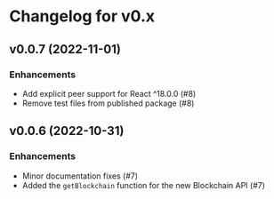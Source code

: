 # Changelog for v0.x

## v0.0.7 (2022-11-01)

### Enhancements

  * Add explicit peer support for React ^18.0.0 (#8)
  * Remove test files from published package (#8)

## v0.0.6 (2022-10-31)

### Enhancements

  * Minor documentation fixes (#7)
  * Added the `getBlockchain` function for the new Blockchain API (#7)
